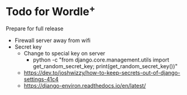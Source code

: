 # Todo for Wordle<sup>+</sup>

Prepare for full release
- Firewall server away from wifi
- Secret key
    - Change to special key on server
        - python -c "from django.core.management.utils import get_random_secret_key; print(get_random_secret_key())"
    - https://dev.to/joshwizzy/how-to-keep-secrets-out-of-django-settings-41c4
    - https://django-environ.readthedocs.io/en/latest/